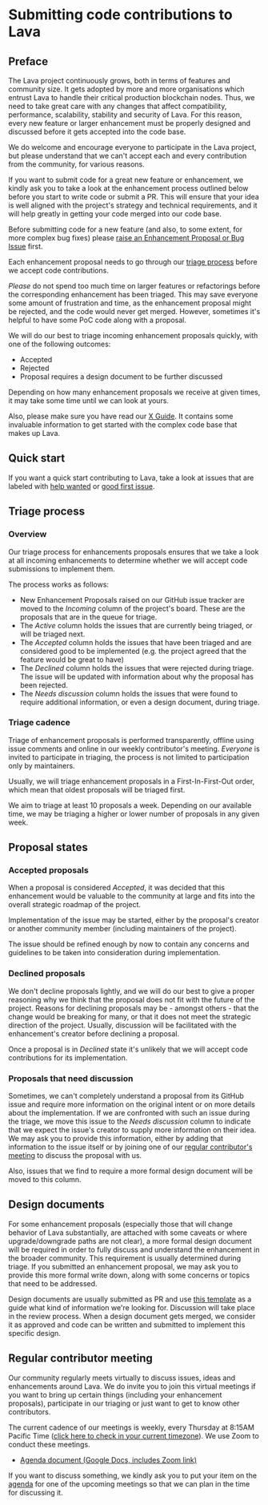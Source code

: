 # Submitting code contributions to Lava

## Preface

The Lava project continuously grows, both in terms of features and community size. It gets adopted by more and more organisations which entrust Lava to handle their critical production blockchain nodes. Thus, we need to take great care with any changes that affect compatibility, performance, scalability, stability and security of Lava. For this reason, every new feature or larger enhancement must be properly designed and discussed before it gets accepted into the code base.

We do welcome and encourage everyone to participate in the Lava project, but please understand that we can't accept each and every contribution from the community, for various reasons.

If you want to submit code for a great new feature or enhancement, we kindly ask you to take a look at the
enhancement process outlined below before you start to write code or submit a PR. This will ensure that your idea is well aligned with the project's strategy and technical requirements, and it will help greatly in getting your code merged into our code base.

Before submitting code for a new feature (and also, to some extent, for more complex bug fixes) please
[raise an Enhancement Proposal or Bug Issue](https://github.com/lavanet/lava/issues/new/choose)
first.

Each enhancement proposal needs to go through our
[triage process](#triage-process)
before we accept code contributions.

_Please_ do not spend too much time on larger features or refactorings before the corresponding enhancement has been triaged. This may save everyone some amount of frustration and time, as the enhancement proposal might be rejected, and the code would never get merged. However, sometimes it's helpful to have some PoC code along with a proposal.

We will do our best to triage incoming enhancement proposals quickly, with one of the following outcomes:

* Accepted
* Rejected
* Proposal requires a design document to be further discussed

Depending on how many enhancement proposals we receive at given times, it may take some time until we can look at yours.

Also, please make sure you have read our
[X Guide](x/README.md). It contains some invaluable information to get started with the complex code base that makes up Lava.

## Quick start

If you want a quick start contributing to Lava, take a look at issues that are labeled with
[help wanted](https://github.com/lavanet/lava/issues?q=is%3Aopen+is%3Aissue+label%3A%22help+wanted%22)
or
[good first issue](https://github.com/lavanet/lava/issues?q=is%3Aopen+is%3Aissue+label%3A%22good+first+issue%22).

## Triage process

### Overview

Our triage process for enhancements proposals ensures that we take a look at all incoming enhancements to determine whether we will accept code submissions to implement them.

The process works as follows:

* New Enhancement Proposals raised on our GitHub issue tracker are moved to the _Incoming_ column of the project's board. These are the proposals that are in the queue for triage.
* The _Active_ column holds the issues that are currently being triaged, or will be triaged next.
* The _Accepted_ column holds the issues that have been triaged and are considered good to be implemented (e.g. the project agreed that the feature would be great to have)
* The _Declined_ column holds the issues that were rejected during triage. The issue will be updated with information about why the proposal has been rejected.
* The _Needs discussion_ column holds the issues that were found to require additional information, or even a design document, during triage.

### Triage cadence

Triage of enhancement proposals is performed transparently, offline using issue comments and online in our weekly contributor's meeting. _Everyone_ is invited to participate in triaging, the process is not limited to participation only by maintainers.

Usually, we will triage enhancement proposals in a First-In-First-Out order, which mean that oldest proposals will be triaged first.

We aim to triage at least 10 proposals a week. Depending on our available time, we may be triaging a higher or lower number of proposals in any given week.

## Proposal states

### Accepted proposals

When a proposal is considered _Accepted_, it was decided that this enhancement would be valuable to the community at large and fits into the overall strategic roadmap of the project.

Implementation of the issue may be started, either by the proposal's creator or another community member (including maintainers of the project).

The issue should be refined enough by now to contain any concerns and guidelines to be taken into consideration during implementation.

### Declined proposals

We don't decline proposals lightly, and we will do our best to give a proper reasoning why we think that the proposal does not fit with the future of the project. Reasons for declining proposals may be - amongst others - that the change would be breaking for many, or that it does not meet the strategic direction of the project. Usually, discussion will be facilitated with the enhancement's creator before declining a proposal.

Once a proposal is in _Declined_ state it's unlikely that we will accept code contributions for its implementation.

### Proposals that need discussion

Sometimes, we can't completely understand a proposal from its GitHub issue and require more information on the original intent or on more details about the implementation. If we are confronted with such an issue during the triage, we move this issue to the _Needs discussion_ column to indicate that we expect the issue's creator to supply more information on their idea. We may ask you to provide this information, either by adding that information to the issue itself or by joining one of our
[regular contributor's meeting](#regular-contributor-meeting)
to discuss the proposal with us.

Also, issues that we find to require a more formal design document will be moved to this column.

## Design documents

For some enhancement proposals (especially those that will change behavior of Lava substantially, are attached with some caveats or where upgrade/downgrade paths are not clear), a more formal design document will be required in order to fully discuss and understand the enhancement in the broader community. This requirement is usually determined during triage. If you submitted an enhancement proposal, we may ask you to provide this more formal write down, along with some concerns or topics that need to be addressed.

Design documents are usually submitted as PR and use [this template](https://github.com/lavanet/lava/blob/master/docs/proposals/001-proposal-template.md) as a guide what kind of information we're looking for. Discussion will take place in the review process. When a design document gets merged, we consider it as approved and code can be written and submitted to implement this specific design.

## Regular contributor meeting

Our community regularly meets virtually to discuss issues, ideas and enhancements around Lava. We do invite you to join this virtual meetings if you want to bring up certain things (including your enhancement proposals), participate in our triaging or just want to get to know other contributors.

The current cadence of our meetings is weekly, every Thursday at 8:15AM Pacific Time ([click here to check in your current timezone][1]). We use Zoom to conduct these meetings.

* [Agenda document (Google Docs, includes Zoom link)](https://docs.google.com/document/d/1xkoFkVviB70YBzSEa4bDnu-rUZ1sIFtwKKG1Uw8XsY8)

If you want to discuss something, we kindly ask you to put your item on the
[agenda](https://docs.google.com/document/d/1xkoFkVviB70YBzSEa4bDnu-rUZ1sIFtwKKG1Uw8XsY8)
for one of the upcoming meetings so that we can plan in the time for discussing it.

[1]: https://www.timebie.com/std/pacific.php?q=081500